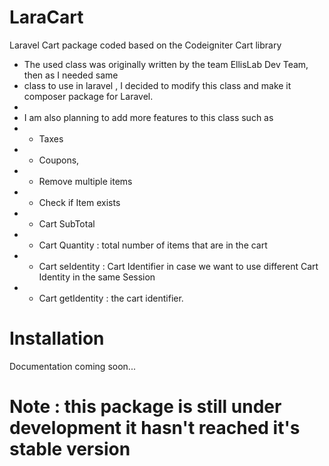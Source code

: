 LaraCart
========

Laravel Cart package coded based on the Codeigniter Cart library

 * The used class was originally written by the team EllisLab Dev Team, then as I needed same 
 * class to use in laravel , I decided to modify this class and make it composer package for Laravel.
 *
 * I am also planning to add more features to this class such as
 * - Taxes 
 * - Coupons,
 * - Remove multiple items 
 * - Check if Item exists
 * - Cart SubTotal
 * - Cart Quantity : total number of items that are in the cart
 * - Cart seIdentity : Cart Identifier in case we want to use different Cart Identity in the same Session
 * - Cart getIdentity : the cart identifier.

Installation
============
Documentation coming soon...

Note : this package is still under development it hasn't reached it's stable version
====